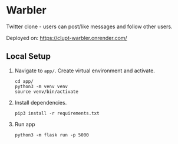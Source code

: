 # Warbler
Twitter clone - users can post/like messages and follow other users.

Deployed on: https://clupt-warbler.onrender.com/  


## Local Setup

1. Navigate to `app/`. Create virtual environment and activate.

    ```
    cd app/  
    python3 -m venv venv  
    source venv/bin/activate
    ```

2. Install dependencies.

    ```
    pip3 install -r requirements.txt
    ```

3. Run app
    ```
    python3 -m flask run -p 5000
    ```
